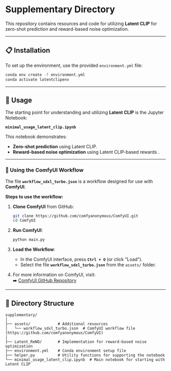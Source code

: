 
# Supplementary Directory

This repository contains resources and code for utilizing **Latent CLIP** for zero-shot prediction and reward-based noise optimization.

---

## 📋 Installation

To set up the environment, use the provided `environment.yml` file:

```bash
conda env create -f environment.yml
conda activate latentclipenv
```

---

## 🚀 Usage

The starting point for understanding and utilizing **Latent CLIP** is the Jupyter Notebook:

**`minimal_usage_latent_clip.ipynb`**

This notebook demonstrates:
- **Zero-shot prediction** using Latent CLIP.
- **Reward-based noise optimization** using Latent CLIP-based rewards .

---

### 📌 Using the ComfyUI Workflow
The file **`workflow_sdxl_turbo.json`** is a workflow designed for use with **ComfyUI**.

**Steps to use the workflow:**
1. **Clone ComfyUI** from GitHub:
   ```bash
   git clone https://github.com/comfyanonymous/ComfyUI.git
   cd ComfyUI
   ```

2. **Run ComfyUI**:
   ```bash
   python main.py
   ```

3. **Load the Workflow**:
   - In the ComfyUI interface, press **`Ctrl + O`** (or click "Load").
   - Select the file **`workflow_sdxl_turbo.json`** from the `assets/` folder.

4. For more information on ComfyUI, visit:  
   ➡️ [ComfyUI GitHub Repository](https://github.com/comfyanonymous/ComfyUI)

---

## 📂 Directory Structure

```
supplementary/
│
├── assets/            # Additional resources
│   └── workflow_sdxl_turbo.json  # ComfyUI workflow file (https://github.com/comfyanonymous/ComfyUI)
│
├── Latent_ReNO/       # Implementation for reward-based noise optimization
├── environment.yml    # Conda environment setup file
├── helper.py          # Utility functions for supporting the notebook
└── minimal_usage_latent_clip.ipynb  # Main notebook for starting with Latent CLIP
```
